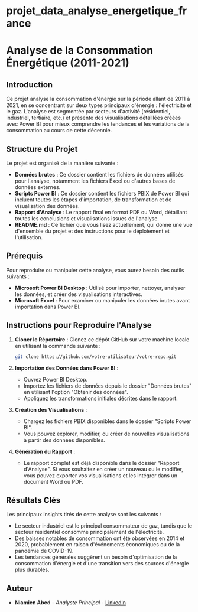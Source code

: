 # projet_data_analyse_energetique_france


# Analyse de la Consommation Énergétique (2011-2021)

## Introduction

Ce projet analyse la consommation d'énergie sur la période allant de 2011 à 2021, en se concentrant sur deux types principaux d'énergie : l'électricité et le gaz. L'analyse est segmentée par secteurs d'activité (résidentiel, industriel, tertiaire, etc.) et présente des visualisations détaillées créées avec Power BI pour mieux comprendre les tendances et les variations de la consommation au cours de cette décennie.

## Structure du Projet

Le projet est organisé de la manière suivante :

- **Données brutes** : Ce dossier contient les fichiers de données utilisés pour l'analyse, notamment les fichiers Excel ou d'autres bases de données externes.
- **Scripts Power BI** : Ce dossier contient les fichiers PBIX de Power BI qui incluent toutes les étapes d'importation, de transformation et de visualisation des données.
- **Rapport d'Analyse** : Le rapport final en format PDF ou Word, détaillant toutes les conclusions et visualisations issues de l'analyse.
- **README.md** : Ce fichier que vous lisez actuellement, qui donne une vue d'ensemble du projet et des instructions pour le déploiement et l'utilisation.

## Prérequis

Pour reproduire ou manipuler cette analyse, vous aurez besoin des outils suivants :

- **Microsoft Power BI Desktop** : Utilisé pour importer, nettoyer, analyser les données, et créer des visualisations interactives.
- **Microsoft Excel** : Pour examiner ou manipuler les données brutes avant importation dans Power BI.

## Instructions pour Reproduire l'Analyse

1. **Cloner le Répertoire** : Clonez ce dépôt GitHub sur votre machine locale en utilisant la commande suivante :
   ```bash
   git clone https://github.com/votre-utilisateur/votre-repo.git
   ```

2. **Importation des Données dans Power BI** :
   - Ouvrez Power BI Desktop.
   - Importez les fichiers de données depuis le dossier "Données brutes" en utilisant l'option "Obtenir des données".
   - Appliquez les transformations initiales décrites dans le rapport.

3. **Création des Visualisations** :
   - Chargez les fichiers PBIX disponibles dans le dossier "Scripts Power BI".
   - Vous pouvez explorer, modifier, ou créer de nouvelles visualisations à partir des données disponibles.

4. **Génération du Rapport** :
   - Le rapport complet est déjà disponible dans le dossier "Rapport d'Analyse". Si vous souhaitez en créer un nouveau ou le modifier, vous pouvez exporter vos visualisations et les intégrer dans un document Word ou PDF.

## Résultats Clés

Les principaux insights tirés de cette analyse sont les suivants :

- Le secteur industriel est le principal consommateur de gaz, tandis que le secteur résidentiel consomme principalement de l'électricité.
- Des baisses notables de consommation ont été observées en 2014 et 2020, probablement en raison d'événements économiques ou de la pandémie de COVID-19.
- Les tendances générales suggèrent un besoin d'optimisation de la consommation d'énergie et d'une transition vers des sources d'énergie plus durables.

## Auteur

- **Niamien Abed** - *Analyste Principal* - [LinkedIn](https://www.linkedin.com/in/abed-niamien-42798a1a0/)
